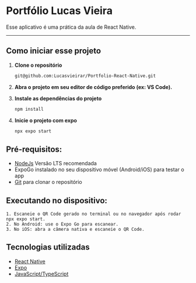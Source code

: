 # Portfólio Lucas Vieira

Esse aplicativo é uma prática da aula de React Native.

---

## Como iniciar esse projeto

1. **Clone o repositório**

   ```bash use chave SSH
   git@github.com:Lucasvieirar/Portfolio-React-Native.git

   ```

2. **Abra o projeto em seu editor de código preferido (ex: VS Code).**

3. **Instale as dependências do projeto**

   ```bash
   npm install

   ```

4. **Inicie o projeto com expo**

   ```bash
   npx expo start

   ```

## Pré-requisitos:

- [NodeJs](https://nodejs.org/pt) Versão LTS recomendada
- ExpoGo instalado no seu dispositivo móvel (Android/iOS) para testar o app
- [Git](https://git-scm.com/downloads) para clonar o repositório

## Executando no dispositivo:

    1. Escaneie o QR Code gerado no terminal ou no navegador após rodar npx expo start.
    2. No Android: use o Expo Go para escanear.
    3. No iOS: abra a câmera nativa e escaneie o QR Code.

## Tecnologias utilizadas

- [React Native](https://reactnative.dev/)
- [Expo](https://expo.dev/)
- [JavaScript/TypeScript](https://www.typescriptlang.org/)
